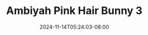 --- 
title: "Ambiyah  Pink Hair Bunny  3"
description: "streaming bokep Ambiyah  Pink Hair Bunny  3     terbaru"
date: 2024-11-14T05:24:03-08:00
file_code: "ocwjtthmst2u"
draft: false
cover: "htpbt8opsnmbk0vm.jpg"
tags: ["Ambiyah", "Pink", "Hair", "Bunny", "bokep-indo", "bokep-viral", "bokep-ig"]
length: 37
fld_id: "1483132"
foldername: "Ambiyah update"
categories: ["Ambiyah update"]
views: 0
---